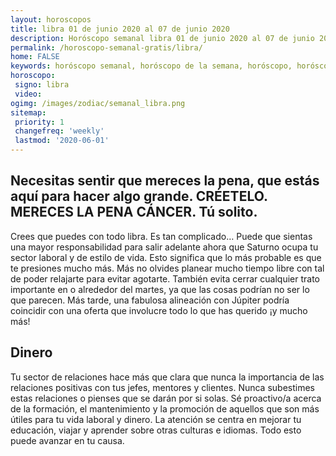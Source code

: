 ```yaml
---
layout: horoscopos
title: libra 01 de junio 2020 al 07 de junio 2020 
description: Horóscopo semanal libra 01 de junio 2020 al 07 de junio 2020. Necesitas sentir que mereces la pena, que estás aquí para hacer algo grande. CRÉETELO. MERECES LA PENA CÁNCER. Tú solito.
permalink: /horoscopo-semanal-gratis/libra/
home: FALSE
keywords: horóscopo semanal, horóscopo de la semana, horóscopo, horóscopo gratis,horóscopos, horóscopo esperanza gracia, horoscopos libra la semana, horóscopos gratis, Tarot, Astrologia, Zodíaco, libra, horoscopo gratis, semanal
horoscopo:
 signo: libra
 video:  
ogimg: /images/zodiac/semanal_libra.png
sitemap:
 priority: 1
 changefreq: 'weekly'
 lastmod: '2020-06-01'
---
```




## Necesitas sentir que mereces la pena, que estás aquí para hacer algo grande. CRÉETELO. MERECES LA PENA CÁNCER. Tú solito.

Crees que puedes con todo libra. 
 Es tan complicado…
Puede que sientas una mayor responsabilidad para salir adelante ahora que Saturno ocupa tu sector laboral y de estilo de vida. Esto significa que lo más probable es que te presiones mucho más. Más no olvides planear mucho tiempo libre con tal de poder relajarte para evitar agotarte. También evita cerrar cualquier trato importante en o alrededor del martes, ya que las cosas podrían no ser lo que parecen. Más tarde, una fabulosa alineación con Júpiter podría coincidir con una oferta que involucre todo lo que has querido ¡y mucho más!

## Dinero

Tu sector de relaciones hace más que clara que nunca la importancia de las relaciones positivas con tus jefes, mentores y clientes. Nunca subestimes estas relaciones o pienses que se darán por si solas. Sé proactivo/a acerca de la formación, el mantenimiento y la promoción de aquellos que son más útiles para tu vida laboral y dinero. La atención se centra en mejorar tu educación, viajar y aprender sobre otras culturas e idiomas. Todo esto puede avanzar en tu causa.